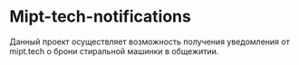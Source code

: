 # Mipt-tech-notifications

Данный проект осуществляет возможность получения уведомления от mipt.tech о брони стиральной машинки в общежитии. 

